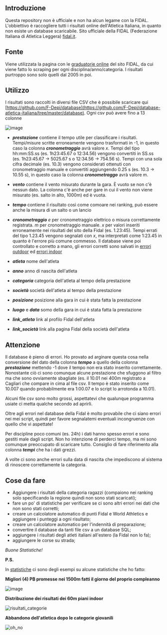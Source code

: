 ## Introduzione
Questa repository non è ufficiale e non ha alcun legame con la FIDAL.
L'obbiettivo è raccogliere tutti i risultati online dell'Atletica Italiana, in
quanto non esiste un database scaricabile.
Sito ufficiale della FIDAL (Federazione Italiana di Atletica Leggera)
[fidal.it](http://www.fidal.it/).

## Fonte
Viene utilizzata la pagina con le
[graduatorie online](http://www.fidal.it/risultati/2019/COD7650/Index.htm) del
sito FIDAL, da cui viene fatto lo scraping per ogni disciplina/anno/categoria.
I risultati purtroppo sono solo quelli dal 2005 in poi.

## Utilizzo
I risultati sono raccolti in diversi file CSV che è possibile scaricare qui
[https://github.com/F-Depi/database](https://github.com/F-Depi/database-atletica-italiana/tree/master/database).
Ogni csv può avere fino a 13 colonne

![image](https://github.com/user-attachments/assets/c0a06917-bf55-4695-9d5f-55099fddbe94)

- ***prestazione*** contiene il tempo utile per classificare i risultati.
Tempi/misure scritte erroneamente vengono trasformati in -1, in questo caso la
colonna ***cronometraggio*** avrà valore _x_. Tempi del tipo hh:mm:SS.ss (es.
1h23:45.67 o 12:34.56) vengono convertiti in SS.ss (es. 1h23:45.67 -> 5025.67 s
o 12:34.56 -> 754.56 s). Tempi con una sola cifra decimale (es. 10.3) vengono
considerati ottenuti con cronometraggio manuale e convertiti aggiungendo 0.25 s
(es. 10.3 -> 10.55 s), in questo caso la colonna ***cronometraggo*** avrà valore m.
- ***vento*** contiene il vento misurato durante la gara. È vuoto se non c'è
nessun dato. La colonna c'è anche per gare in cui il vento non viene misurato
(es. salto in alto, 1000m) ed è vuota.
- ***tempo*** contiene il risultato così come comoare nei ranking, può essere
anche la misura di un salto o un lancio
- ***cronometraggio*** _e_ per cronometraggio elettrico o misura correttamente
registrata. _m_ per cronometraggio manuale. _x_ per valori inseriti erroneamente
nei risultati del sito della Fidal (es. 1.23:45). Tempi errati del tipo 1.23.45
vengono segnalati con _x_, ma interpretati come 1:23.45 in quanto è l'errore più
comune commesso.
Il database viene poi controllato e corretto a mano, gli errori corretti sono
salvati in
[errori outdoor](https://github.com/F-Depi/database-atletica-italiana/blob/master/database/outdoor/errori.csv)
ed [errori indoor](https://github.com/F-Depi/database-atletica-italiana/blob/master/database/indoor/errori.csv)

- ***atleta*** nome dell'atleta
- ***anno*** anno di nascita dell'atleta
- ***categoria*** categoria dell'atleta al tempo della prestazione
- ***società*** società dell'atleta al tempo della prestazione
- ***posizione*** posizione alla gara in cui è stata fatta la prestazione
- ***luogo*** e ***data*** somo della gara in cui è stata fatta la prestazione
- ***link_atleta*** link al profilo Fidal dell'atleta
- ***link_società*** link alla pagina Fidal della società dell'atleta

## Attenzione
Il database è pieno di errori. Ho provato ad arginare questa cosa nella
conversione del dato della colonna ***tempo*** a quello della colonna
***prestazione*** mettendo -1 dove il tempo non era stato inserito correttamente.
Nonostante ciò ci sono comunque alcune prestazione che sfuggono al filtro ma che
sono ovviamente sbagliate (es. il 10.01 nei 400m registrato a Cagliari che
compare in cima al file csv. Il tempo è stato inserito come 10.007 quando
probabilmente era 1:00.07 e lo script lo arrotonda a 10.01).

Alcuni file csv sono molto grossi, aspettatevi che qualunque programma usiate
ci metta qualche secondo ad aprirli.

Oltre agli errori nel database della Fidal è molto provabile che ci siano errori
nei mei script, quindi per favore segnalatemi eventuali incongruenze con quello
che vi aspettate!

Per discipline poco comuni (es. 24h) i dati hanno spesso errori e sono gestiti
male dagli script. Non ho intenzione di perderci tempo, ma mi sono comunque
preoccupato di scaricare tutto. Consiglio di fare riferimento alla colonna
***tempi*** che ha i dati grezzi.

A volte ci sono anche errori sulla data di nascita che impediscono al sistema
di rinoscere correttamente la categoria.


## Cose da fare
 - Aggiungere i risultati della categoria ragazzi (compaiono nei ranking solo
 specificando la regione quindi non sono stati scaricati);
 - fare un po' di statistiche per verificare se ci sono altri errori nei dati
 che non sono stati corretti;
 - creare un calcolatore automatico di punti Fidal e World Athletics e
 aggiungere i punteggi a ogni risultato;
 - creare un calcolatore automatico per l'indennità di preparazione;
 - convertire il database da tanti file csv a un database SQL;
 - aggiungere i risultati degli atleti italiani all'estero (la Fidal non lo fa);
 - aggiungere le corse su strada;


_Buone Statistiche!_


**P.S.**

In
[statistiche](https://github.com/F-Depi/database-atletica-italiana/blob/master/statistiche)
ci sono degli esempi su alcune statistiche che ho fatto:

**Migliori (4) PB promesse nei 1500m fatti il giorno del proprio compleanno**

![image](https://github.com/user-attachments/assets/85644ab6-1e64-4d01-9802-243df39c8868)

**Distribuzione dei risultati dei 60m piani indoor**

![risultati_categorie](https://github.com/user-attachments/assets/45be6247-082a-4cf2-b8a8-d386298ca669)

**Abbandono dell'atletica dopo le categorie giovanili**

![oh_no](https://github.com/user-attachments/assets/650bf533-8a74-4d4c-a987-0bc6c7d6467a)
